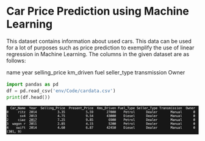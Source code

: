 # Car Price Prediction using Machine Learning



This dataset contains information about used cars.
This data can be used for a lot of purposes such as price prediction to exemplify the use of linear regression in Machine Learning.
The columns in the given dataset are as follows:

name
year
selling_price
km_driven
fuel
seller_type
transmission
Owner

```python
import pandas as pd
df = pd.read_csv('env/Code/cardata.csv')
print(df.head())
```
![Pandas Head and Shape for dataframe](env/Code/TerminalOutput/PandasShape&Head.png)